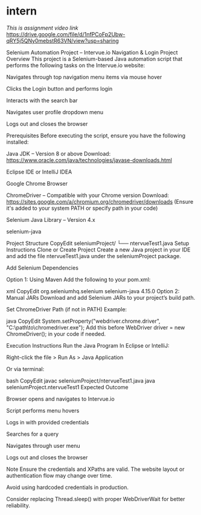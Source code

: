 # intern
*This is assignment video link* 
https://drive.google.com/file/d/1nfPCoFp2Ubw-qRY5j5QNy0mebstR63VN/view?usp=sharing

Selenium Automation Project – Intervue.io Navigation & Login
Project Overview
This project is a Selenium-based Java automation script that performs the following tasks on the Intervue.io website:

Navigates through top navigation menu items via mouse hover

Clicks the Login button and performs login

Interacts with the search bar

Navigates user profile dropdown menu

Logs out and closes the browser

Prerequisites
Before executing the script, ensure you have the following installed:

Java JDK – Version 8 or above
Download: https://www.oracle.com/java/technologies/javase-downloads.html



Eclipse IDE or IntelliJ IDEA

Google Chrome Browser

ChromeDriver – Compatible with your Chrome version
Download: https://sites.google.com/a/chromium.org/chromedriver/downloads
(Ensure it's added to your system PATH or specify path in your code)

Selenium Java Library – Version 4.x


selenium-java

Project Structure
CopyEdit
seleniumProject/
└── ntervueTest1.java
Setup Instructions
Clone or Create Project
Create a new Java project in your IDE and add the file ntervueTest1.java under the seleniumProject package.

Add Selenium Dependencies

Option 1: Using Maven
Add the following to your pom.xml:

xml
CopyEdit
<dependencies>
  <dependency>
    <groupId>org.seleniumhq.selenium</groupId>
    <artifactId>selenium-java</artifactId>
    <version>4.15.0</version>
  </dependency>
</dependencies>
Option 2: Manual JARs
Download and add Selenium JARs to your project’s build path.

Set ChromeDriver Path (if not in PATH)
Example:

java
CopyEdit
System.setProperty("webdriver.chrome.driver", "C:\\path\\to\\chromedriver.exe");
Add this before WebDriver driver = new ChromeDriver(); in your code if needed.

Execution Instructions
Run the Java Program
In Eclipse or IntelliJ:

Right-click the file > Run As > Java Application

Or via terminal:

bash
CopyEdit
javac seleniumProject/ntervueTest1.java
java seleniumProject.ntervueTest1
Expected Outcome

Browser opens and navigates to Intervue.io

Script performs menu hovers

Logs in with provided credentials

Searches for a query

Navigates through user menu

Logs out and closes the browser

Note
Ensure the credentials and XPaths are valid. The website layout or authentication flow may change over time.

Avoid using hardcoded credentials in production.

Consider replacing Thread.sleep() with proper WebDriverWait for better reliability.
